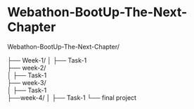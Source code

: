 
# Webathon-BootUp-The-Next-Chapter


Webathon-BootUp-The-Next-Chapter/


├── Week-1/
│   ├── Task-1    
├── week-2/  
│   ├── Task-1    
├── week-3/    
│   ├── Task-1  
├──week-4/
│  ├── Task-1
└── final project


